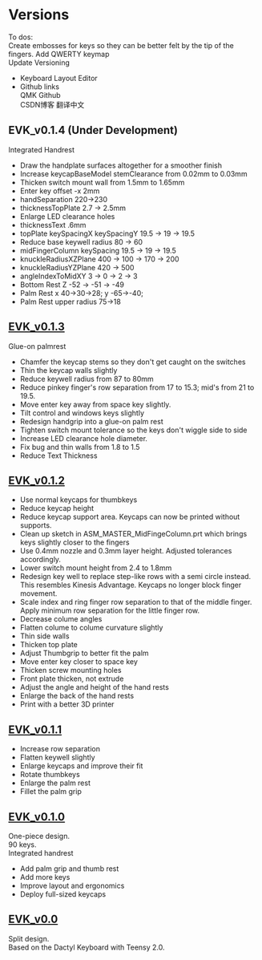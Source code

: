 # Versions
To dos:  
Create embosses for keys so they can be better felt by the tip of the fingers.
Add QWERTY keymap   
Update Versioning  
  * Keyboard Layout Editor   
  * Github links  
  QMK Github  
CSDN博客 翻译中文  



## EVK_v0.1.4 (Under Development)  
Integrated Handrest  
* Draw the handplate surfaces altogether for a smoother finish  
* Increase keycapBaseModel stemClearance from 0.02mm to 0.03mm  
* Thicken switch mount wall from 1.5mm to 1.65mm  
* Enter key offset -x 2mm
* handSeparation 220->230
* thicknessTopPlate 2.7 -> 2.5mm
* Enlarge LED clearance holes
* thicknessText .6mm
* topPlate keySpacingX keySpacingY 19.5 -> 19 -> 19.5
* Reduce base keywell radius 80 -> 60
* midFingerColumn keySpacing 19.5 -> 19 -> 19.5
* knuckleRadiusXZPlane 400 -> 100 -> 170 -> 200
* knuckleRadiusYZPlane 420 -> 500
* angleIndexToMidXY 3 -> 0 -> 2 -> 3
* Bottom Rest Z -52 -> -51 -> -49
* Palm Rest x 40->30->28; y -65->-40; 
* Palm Rest upper radius 75->18

## [EVK_v0.1.3](EVK_v0.1.3)    
Glue-on palmrest
* Chamfer the keycap stems so they don't get caught on the switches  
* Thin the keycap walls slightly
* Reduce keywell radius from 87 to 80mm
* Reduce pinkey finger's row separation from 17 to 15.3; mid's from 21 to 19.5.
* Move enter key away from space key slightly.
* Tilt control and windows keys slightly
* Redesign handgrip into a glue-on palm rest
* Tighten switch mount tolerance so the keys don't wiggle side to side
* Increase LED clearance hole diameter.
* Fix bug and thin walls from 1.8 to 1.5 
* Reduce Text Thickness  

## [EVK_v0.1.2](EVK_v0.1.2)
* Use normal keycaps for thumbkeys
* Reduce keycap height
* Reduce keycap support area. Keycaps can now be printed without supports.
* Clean up sketch in ASM_MASTER_MidFingeColumn.prt which brings keys slightly closer to the fingers
* Use 0.4mm nozzle and 0.3mm layer height. Adjusted tolerances accordingly.
* Lower switch mount height from 2.4 to 1.8mm
* Redesign key well to replace step-like rows with a semi circle instead. This resembles Kinesis Advantage. Keycaps no longer block finger movement.
* Scale index and ring finger row separation to that of the middle finger. Apply minimum row separation for the little finger row.
* Decrease colume angles
* Flatten colume to colume curvature slightly
* Thin side walls
* Thicken top plate
* Adjust Thumbgrip to better fit the palm
* Move enter key closer to space key
* Thicken screw mounting holes  
* Front plate thicken, not extrude  
* Adjust the angle and height of the hand rests  
* Enlarge the back of the hand rests  
* Print with a better 3D printer  

## [EVK_v0.1.1](EVK_v0.1.1)  
* Increase row separation
* Flatten keywell slightly
* Enlarge keycaps and improve their fit
* Rotate thumbkeys  
* Enlarge the palm rest
* Fillet the palm grip

## [EVK_v0.1.0](EVK_v0.1.0)
One-piece design.  
90 keys.  
Integrated handrest  
* Add palm grip and thumb rest   
* Add more keys  
* Improve layout and ergonomics  
* Deploy full-sized keycaps  

## [EVK_v0.0](EVK_v0.0) 
Split design.  
Based on the Dactyl Keyboard with Teensy 2.0.  